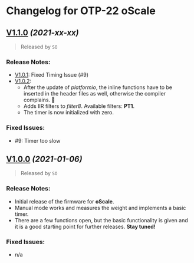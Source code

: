 # Changelog for OTP-22 oScale

## [V1.1.0](https://github.com/knuffel-v2/OTP22_oScale/releases/tag/v1.1.0) *(2021-xx-xx)*

>Released by `SO`

### Release Notes:
- [V1.0.1](https://github.com/knuffel-v2/OTP22_oScale/releases/tag/v1.0.1): Fixed Timing Issue (#9)
- [V1.0.2](https://github.com/knuffel-v2/OTP22_oScale/releases/tag/v1.0.2): 
    - After the update of *platformio*, the inline functions have to be inserted in the header files as well, otherwise the compiler complains. :shrug:
    - Adds IIR filters to *filter8*. Available filters: **PT1**.
    - The timer is now initialized with zero.

### Fixed Issues:

- #9: Timer too slow

## [V1.0.0](https://github.com/knuffel-v2/OTP22_oScale/releases/tag/v1.0.0) *(2021-01-06)*

>Released by `SO`

### Release Notes:
- Initial release of the firmware for **oScale**.
- Manual mode works and measures the weight and implements a basic timer.
- There are a few functions open, but the basic functionality is given and it is a good starting point for further releases. **Stay tuned!**

### Fixed Issues:

- n/a
